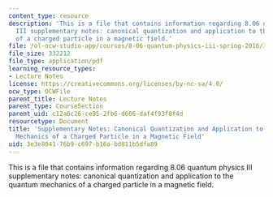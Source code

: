 ```yaml
---
content_type: resource
description: 'This is a file that contains information regarding 8.06 quantum physics
  III supplementary notes: canonical quantization and application to the quantum mechanics
  of a charged particle in a magnetic field.'
file: /ol-ocw-studio-app/courses/8-06-quantum-physics-iii-spring-2016/3e3e804176b9c697b16abd811b5dfa89_MIT8_06S16_Supplementry.pdf
file_size: 332212
file_type: application/pdf
learning_resource_types:
- Lecture Notes
license: https://creativecommons.org/licenses/by-nc-sa/4.0/
ocw_type: OCWFile
parent_title: Lecture Notes
parent_type: CourseSection
parent_uid: c12a6c26-ce95-2fb6-d666-daf4f93f8f4d
resourcetype: Document
title: 'Supplementary Notes: Canonical Quantization and Application to the Quantum
  Mechanics of a Charged Particle in a Magnetic Field'
uid: 3e3e8041-76b9-c697-b16a-bd811b5dfa89
---
```

This is a file that contains information regarding 8.06 quantum physics III supplementary notes: canonical quantization and application to the quantum mechanics of a charged particle in a magnetic field.